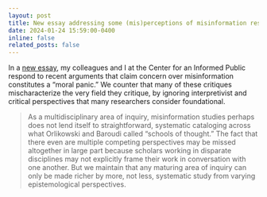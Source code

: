 ```yaml
---
layout: post
title: New essay addressing some (mis)perceptions of misinformation research
date: 2024-01-24 15:59:00-0400
inline: false
related_posts: false
---
```


In a [new essay](https://www.cip.uw.edu/2024/01/24/misinformation-field-research/), my colleagues and I at the Center for an Informed Public respond to recent arguments that claim concern over misinformation constitutes a “moral panic.” We counter that many of these critiques mischaracterize the very field they critique, by ignoring interpretivist and critical perspectives that many researchers consider foundational.

> As a multidisciplinary area of inquiry, misinformation studies perhaps does not lend itself to straightforward, systematic cataloging across what Orlikowski and Baroudi called “schools of thought.” The fact that there even are multiple competing perspectives may be missed altogether in large part because scholars working in disparate disciplines may not explicitly frame their work in conversation with one another. But we maintain that any maturing area of inquiry can only be made richer by more, not less, systematic study from varying epistemological perspectives.

